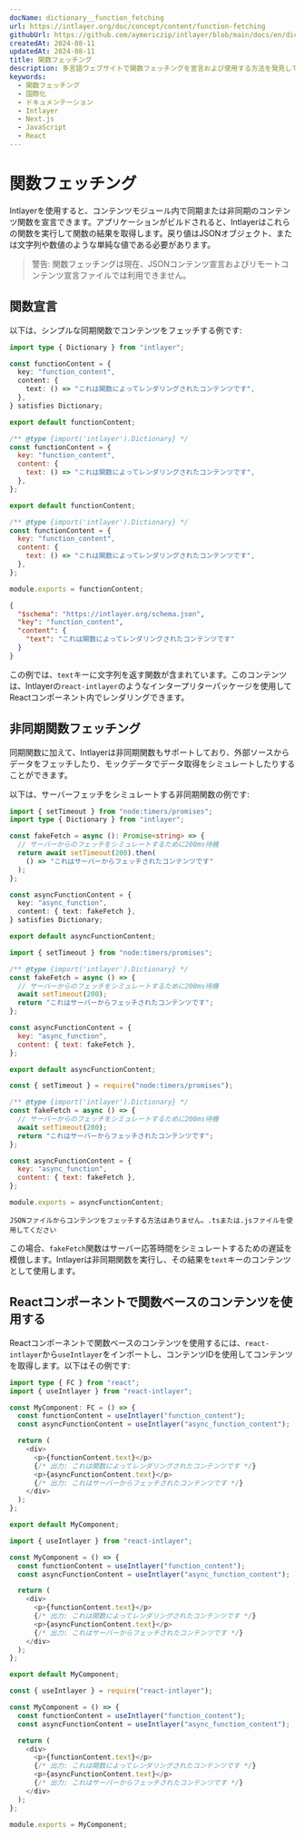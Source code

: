 ```yaml
---
docName: dictionary__function_fetching
url: https://intlayer.org/doc/concept/content/function-fetching
githubUrl: https://github.com/aymericzip/intlayer/blob/main/docs/en/dictionary/function_fetching.md
createdAt: 2024-08-11
updatedAt: 2024-08-11
title: 関数フェッチング
description: 多言語ウェブサイトで関数フェッチングを宣言および使用する方法を発見してください。このオンラインドキュメンテーションの手順に従って、数分でプロジェクトを設定できます。
keywords:
  - 関数フェッチング
  - 国際化
  - ドキュメンテーション
  - Intlayer
  - Next.js
  - JavaScript
  - React
---
```


# 関数フェッチング

Intlayerを使用すると、コンテンツモジュール内で同期または非同期のコンテンツ関数を宣言できます。アプリケーションがビルドされると、Intlayerはこれらの関数を実行して関数の結果を取得します。戻り値はJSONオブジェクト、または文字列や数値のような単純な値である必要があります。

> 警告: 関数フェッチングは現在、JSONコンテンツ宣言およびリモートコンテンツ宣言ファイルでは利用できません。

## 関数宣言

以下は、シンプルな同期関数でコンテンツをフェッチする例です:

```typescript fileName="**/*.content.ts" contentDeclarationFormat="typescript"
import type { Dictionary } from "intlayer";

const functionContent = {
  key: "function_content",
  content: {
    text: () => "これは関数によってレンダリングされたコンテンツです",
  },
} satisfies Dictionary;

export default functionContent;
```

```javascript fileName="**/*.content.mjs" contentDeclarationFormat="esm"
/** @type {import('intlayer').Dictionary} */
const functionContent = {
  key: "function_content",
  content: {
    text: () => "これは関数によってレンダリングされたコンテンツです",
  },
};

export default functionContent;
```

```javascript fileName="**/*.content.cjs" contentDeclarationFormat="commonjs"
/** @type {import('intlayer').Dictionary} */
const functionContent = {
  key: "function_content",
  content: {
    text: () => "これは関数によってレンダリングされたコンテンツです",
  },
};

module.exports = functionContent;
```

```json fileName="**/*.content.json" contentDeclarationFormat="json"
{
  "$schema": "https://intlayer.org/schema.json",
  "key": "function_content",
  "content": {
    "text": "これは関数によってレンダリングされたコンテンツです"
  }
}
```

この例では、`text`キーに文字列を返す関数が含まれています。このコンテンツは、Intlayerの`react-intlayer`のようなインタープリターパッケージを使用してReactコンポーネント内でレンダリングできます。

## 非同期関数フェッチング

同期関数に加えて、Intlayerは非同期関数もサポートしており、外部ソースからデータをフェッチしたり、モックデータでデータ取得をシミュレートしたりすることができます。

以下は、サーバーフェッチをシミュレートする非同期関数の例です:

```typescript fileName="**/*.content.ts" contentDeclarationFormat="typescript"
import { setTimeout } from "node:timers/promises";
import type { Dictionary } from "intlayer";

const fakeFetch = async (): Promise<string> => {
  // サーバーからのフェッチをシミュレートするために200ms待機
  return await setTimeout(200).then(
    () => "これはサーバーからフェッチされたコンテンツです"
  );
};

const asyncFunctionContent = {
  key: "async_function",
  content: { text: fakeFetch },
} satisfies Dictionary;

export default asyncFunctionContent;
```

```javascript fileName="**/*.content.mjs" contentDeclarationFormat="esm"
import { setTimeout } from "node:timers/promises";

/** @type {import('intlayer').Dictionary} */
const fakeFetch = async () => {
  // サーバーからのフェッチをシミュレートするために200ms待機
  await setTimeout(200);
  return "これはサーバーからフェッチされたコンテンツです";
};

const asyncFunctionContent = {
  key: "async_function",
  content: { text: fakeFetch },
};

export default asyncFunctionContent;
```

```javascript fileName="**/*.content.cjs" contentDeclarationFormat="commonjs"
const { setTimeout } = require("node:timers/promises");

/** @type {import('intlayer').Dictionary} */
const fakeFetch = async () => {
  // サーバーからのフェッチをシミュレートするために200ms待機
  await setTimeout(200);
  return "これはサーバーからフェッチされたコンテンツです";
};

const asyncFunctionContent = {
  key: "async_function",
  content: { text: fakeFetch },
};

module.exports = asyncFunctionContent;
```

```plaintext fileName="**/*.content.json" contentDeclarationFormat="json"
JSONファイルからコンテンツをフェッチする方法はありません。.tsまたは.jsファイルを使用してください
```

この場合、`fakeFetch`関数はサーバー応答時間をシミュレートするための遅延を模倣します。Intlayerは非同期関数を実行し、その結果を`text`キーのコンテンツとして使用します。

## Reactコンポーネントで関数ベースのコンテンツを使用する

Reactコンポーネントで関数ベースのコンテンツを使用するには、`react-intlayer`から`useIntlayer`をインポートし、コンテンツIDを使用してコンテンツを取得します。以下はその例です:

```typescript fileName="**/*.jsx" codeFormat="typescript"
import type { FC } from "react";
import { useIntlayer } from "react-intlayer";

const MyComponent: FC = () => {
  const functionContent = useIntlayer("function_content");
  const asyncFunctionContent = useIntlayer("async_function_content");

  return (
    <div>
      <p>{functionContent.text}</p>
      {/* 出力: これは関数によってレンダリングされたコンテンツです */}
      <p>{asyncFunctionContent.text}</p>
      {/* 出力: これはサーバーからフェッチされたコンテンツです */}
    </div>
  );
};

export default MyComponent;
```

```javascript fileName="**/*.mjx" codeFormat="esm"
import { useIntlayer } from "react-intlayer";

const MyComponent = () => {
  const functionContent = useIntlayer("function_content");
  const asyncFunctionContent = useIntlayer("async_function_content");

  return (
    <div>
      <p>{functionContent.text}</p>
      {/* 出力: これは関数によってレンダリングされたコンテンツです */}
      <p>{asyncFunctionContent.text}</p>
      {/* 出力: これはサーバーからフェッチされたコンテンツです */}
    </div>
  );
};

export default MyComponent;
```

```javascript fileName="**/*.cjs" codeFormat="commonjs"
const { useIntlayer } = require("react-intlayer");

const MyComponent = () => {
  const functionContent = useIntlayer("function_content");
  const asyncFunctionContent = useIntlayer("async_function_content");

  return (
    <div>
      <p>{functionContent.text}</p>
      {/* 出力: これは関数によってレンダリングされたコンテンツです */}
      <p>{asyncFunctionContent.text}</p>
      {/* 出力: これはサーバーからフェッチされたコンテンツです */}
    </div>
  );
};

module.exports = MyComponent;
```
